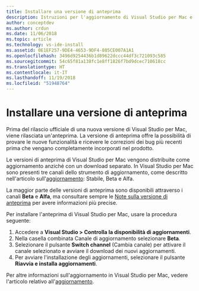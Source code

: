 ```yaml
---
title: Installare una versione di anteprima
description: Istruzioni per l'aggiornamento di Visual Studio per Mac e l'accesso a versioni di anteprima.
author: conceptdev
ms.author: crdun
ms.date: 11/06/2018
ms.topic: article
ms.technology: vs-ide-install
ms.assetid: 0E1EF257-9DE4-4653-9DF4-805CE007A1A1
ms.openlocfilehash: 3496d9254436b1d89622dccc44df3c721093c585
ms.sourcegitcommit: 54c65f81a138fc1e8ff1826f7bd9dcec710618cc
ms.translationtype: HT
ms.contentlocale: it-IT
ms.lasthandoff: 11/19/2018
ms.locfileid: "51948764"
---
```

# <a name="install-a-preview-release"></a>Installare una versione di anteprima

Prima del rilascio ufficiale di una nuova versione di Visual Studio per Mac, viene rilasciata un'anteprima. La versione di anteprima offre la possibilità di provare le nuove funzionalità e ricevere le correzioni dei bug più recenti prima che vengano completamente incorporati nel prodotto.

Le versioni di anteprima di Visual Studio per Mac vengono distribuite come aggiornamento anziché con un download separato. In Visual Studio per Mac sono presenti tre canali dello strumento di aggiornamento, come descritto nell'articolo sull'[aggiornamento](update.md): Stabile, Beta e Alfa.

La maggior parte delle versioni di anteprima sono disponibili attraverso i canali **Beta** e **Alfa**, ma consultare sempre le [Note sulla versione di anteprima](/visualstudio/releasenotes/vs2017-mac-preview-relnotes) per avere informazioni più precise.

Per installare l'anteprima di Visual Studio per Mac, usare la procedura seguente:

1. Accedere a **Visual Studio > Controlla la disponibilità di aggiornamenti**.
2. Nella casella combinata Canale di aggiornamento selezionare **Beta**.
3. Selezionare il pulsante **Switch channel** (Cambia canale) per attivare il canale selezionato e avviare il download dei nuovi aggiornamenti.
4. Per avviare l'installazione degli aggiornamenti, selezionare il pulsante **Riavvia e installa aggiornamenti**.

Per altre informazioni sull'aggiornamento in Visual Studio per Mac, vedere l'articolo relativo all'[aggiornamento](update.md).
